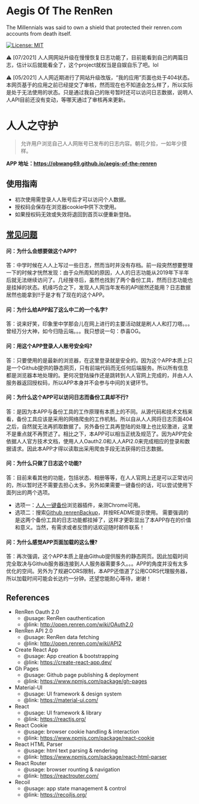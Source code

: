 # Aegis Of The RenRen

The Millennials was said to own a shield that protected their renren.com accounts from death itself.

[![License: MIT](https://img.shields.io/badge/License-MIT-yellow.svg)](https://opensource.org/licenses/MIT)

:warning: [07/2021] 人人网网站升级在慢慢恢复日志功能了，目前能看到自己的两篇日志，估计以后就能看全了，这个project就权当是自娱自乐了吧。lol

:warning: [05/2021] 人人网近期进行了网站升级改版，“我的应用”页面也处于404状态。本网页基于的应用之前已经提交了审核，然而现在也不知道会怎么样了，所以实际是处于无法使用的状态。只是通过我自己的账号暂时还可以访问日志数据，说明人人API目前还没有变动，等哪天通过了审核再来更新。

# 人人之守护

> 允许用户浏览自己人人网账号已发布的日志内容。朝花夕拾，一如年少摸样。

**APP 地址：https://obwang49.github.io/aegis-of-the-renren**

## 使用指南

* 初次使用需登录人人账号后才可以访问个人数据。
* 授权码会保存在浏览器cookie中供下次使用。
* 如果授权码无效或失效将退回到首页以便重新登陆。

## [常见问题](https://obwang49.github.io/aegis-of-the-renren/?path=faq)

#### 问：为什么会想要做这个APP?

答：中学时候在人人上写过一些日志，然而当时并没有存档。前一段突然想要整理一下的时候才恍然发现：由于众所周知的原因，人人的日志功能从2019年下半年后就无法继续访问了。几经搜寻后，虽然也找到了两个备份工具，然而日志功能也是挂掉的状态。机缘巧合之下，发现人人网当年发布的API居然还能用？日志数据居然也能拿到!!于是才有了现在的这个APP。

#### 问：为什么给APP起了这么中二的一个名字?

答：说来好笑，印象里中学那会儿在网上进行的主要活动就是刷人人和打刀塔。。。曾经万分大神，如今归隐云端。。。我只想说一句：恭喜OG。

#### 问：用这个APP登录人人账号安全吗?

答：只要使用的是最新的浏览器，在这里登录就是安全的。因为这个APP本质上只是一个Github提供的静态网页，只有前端代码而无任何后端服务。所以所有信息都是浏览器本地处理的。更何况登陆操作还是跳转到人人官网上完成的，并由人人服务器返回授权码，所以APP本身并不会参与中间的关键环节。

#### 问：为什么这个APP可以访问日志而备份工具却不行?

答：是因为本APP与备份工具的工作原理有本质上的不同。从源代码和技术文档来看，备份工具应该是采用的网络爬虫的工作机制。所以自从人人网将日志页面404之后，自然就无法再抓取数据了。另外备份工具再登陆的处理上也比较激进，这里不是重点就不再赘述了。相比之下，本APP可以相当正统及规范了。因为APP完全依据人人官方技术文档，使用人人Oauth2.0和人人API2.0来完成相应的登录和数据请求。因此本APP才得以读取出采用爬虫手段无法获得的日志数据。

#### 问：为什么只做了日志这个功能?

答：目前来看其他的功能，包括状态、相册等等，在人人官网上还是可以正常访问的，所以暂时还不需要去担心太多。另外如果需要一键备份的话，可以尝试使用下面列出的两个选项。
* 选项一：[人人一键备份](https://chrome.google.com/webstore/detail/%E4%BA%BA%E4%BA%BA%E4%B8%80%E9%94%AE%E5%A4%87%E4%BB%BD/efddmnffdanhlbgmmblkpfbllampcijp)浏览器插件，亲测Chrome可用。
* 选项二：搜索[Github renrenBackup](https://github.com/whusnoopy/renrenBackup)，并按README提示使用。
  需要强调的是这两个备份工具的日志功能都挂掉了，这样才更彰显出了本APP存在的价值和意义。当然，有需求或者反馈的话欢迎随时邮件联系！

#### 问：为什么感觉APP页面加载的这么慢?

答：再次强调，这个APP本质上是由Github提供服务的静态网页。因此加载时间完全取决与Github服务器连接到人人服务器需要多久。。。APP的角度并没有太多优化的空间。另外为了规避CORS限制，本APP还借道了公用CORS代理服务器，所以加载时间可能会长达约一分钟。还望您能耐心等待，谢谢！

## References
+ RenRen Oauth 2.0
  - @usage: RenRen oauthentication
  - @link: http://open.renren.com/wiki/OAuth2.0
+ RenRen API 2.0
  - @usage: RenRen data fetching 
  - @link: http://open.renren.com/wiki/API2
+ Create React App
  - @usage: App creation & bootstrapping
  - @link: https://create-react-app.dev/
+ Gh Pages
  - @usage: Github page publishing & deployment
  - @link: https://www.npmjs.com/package/gh-pages
+ Material-UI
  - @usage: UI framework & design system
  - @link: https://material-ui.com/
+ React
  - @usage: UI framework & library
  - @link: https://reactjs.org/
+ React Cookie
  - @usage: browser cookie handling & interaction
  - @link: https://www.npmjs.com/package/react-cookie
+ React HTML Parser
  - @usage: html text parsing & rendering
  - @link: https://www.npmjs.com/package/react-html-parser
+ React Router
  - @usage: browser rounting & navigation
  - @link: https://reactrouter.com/
+ Recoil
  - @usage: app state management & control
  - @link: https://recoiljs.org/
